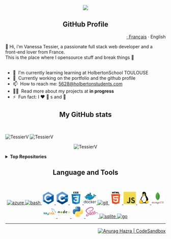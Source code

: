 
<p align="center">
    <picture>
        <source srcset="https://user-images.githubusercontent.com/113889290/210458550-43afbd29-22c1-4139-85b2-262a669273f9.png" width=60%  media="(prefers-color-scheme: dark)">
        <img src="https://user-images.githubusercontent.com/113889290/210438807-e1ce49f2-87a7-4b98-9cbd-2a9ebe35750d.png" width="60%">
    </picture>
</p>

<h2 align="center">GitHub Profile </h2>          
<p align="right">
    <a href="/README_fr.md">· Français</a> 
    · English
</p>
 
🔲 Hi, i'm Vanessa Tessier, a passionate full stack web developer and a front-end lover from France.<br>
 This is the place where I opensource stuff and break things 🤣  
   <br/>

- 🌱 &nbsp;I’m currently learning learning at HolbertonSchool TOULOUSE
- 💬 &nbsp;Currently working on the portfolio and the github profile
- 📫 &nbsp;How to reach me: 5628@holbertonstudents.com
- 👨‍💻 &nbsp;Read more about my projects at __in progress__ 
- ⚡ &nbsp;Fun fact: I ❤️ :otter: s and 🍩

<h2 align="center"> My GitHub stats </h2>
 <br>
<p align="left">
    <picture width="50%">
        <source srcset="https://github-readme-stats.vercel.app/api?username=TessierV&show_icons=true&count_private=true&theme=material-palenight&hide_title=true&hide_border=true&hide=issues&bg_color=00000000&ring_color=AAEEA1&text_color=E9EFEB&icon_color=CAA4FF&text_bold=false" media="(prefers-color-scheme: dark)">
        <img src="https://github-readme-stats.vercel.app/api?username=TessierV&show_icons=true&count_private=true&theme=material-palenight&hide_title=true&hide_border=true&hide=issues&bg_color=00000000&ring_color=B586F8&text_color=4A6553&icon_color=714B83&text_bold=false"  alt="TessierV" />
    </picture>  
    <picture width="50%">
        <img src="https://github-readme-stats.vercel.app/api/top-langs/?username=TessierV&layout=compact&hide_border=true&theme=darcula&hide_title=true&bg_color=00000000&langs_count=6&ring_color=94FF94" alt="TessierV" />
    </picture> 
</p>

<p align="center">
    <picture>
        <source srcset="https://github-readme-streak-stats.herokuapp.com?user=TessierV&theme=material-palenight&hide_border=true&date_format=M%20j%5B%2C%20Y%5D&ring=AAEEA1&stroke=E9EFEB&background=00000000&fire=AAEEA1&sideNums=CAA4FF&currStreakLabel=E9EFEB&dates=A8C4B1&sideLabels=E9EFEB&currStreakNum=8160B1" media="(prefers-color-scheme: dark)">
        <img src="https://github-readme-streak-stats.herokuapp.com?user=TessierV&theme=material-palenight&hide_border=true&date_format=M%20j%5B%2C%20Y%5D&ring=B586F8&stroke=A8C4B1&background=00000000&fire=CAA4FF&currStreakNum=50355D&sideNums=50355D&currStreakLabel=A7C4B0&dates=4A6553"  alt="TessierV" /> 
    </picture>
</p>

<details>
    <summary>
        <b>Top Repositories</b>
    </summary>
    <br/>
    <img width="15%" align="right" alt="Github" src="https://user-images.githubusercontent.com/113889290/210554179-2f5c8527-1652-4b6e-9c79-7bb03fd4137d.png" />
    <p align="center">
        <a href="https://github.com/TessierV/holbertonschool-sorting_algorithms">
            <picture>
                <source srcset="https://github-readme-stats.vercel.app/api/pin/?username=TessierV&repo=holbertonschool-sorting_algorithms&theme=dark&border_color=50365D&title_color=E9EFEB&text_color=E9EFEB&bg_color=8160B1&ring_color=94FF94&hide=issues&custom_title=TessierV&icon_color=AAEEA1&text_bold=false"  media="(prefers-color-scheme: dark)">
                <img src="https://github-readme-stats.vercel.app/api/pin/?username=TessierV&repo=holbertonschool-sorting_algorithms&theme=default&bg_color=30,FFF,E9EFEB&border_color=A8C4B1&title_color=2B2B2B&text_color=2B2B2B&ring_color=8B3DA9&hide=issues&custom_title=TessierV&icon_color=714B83&text_bold=false" />
            </picture>
        </a>
        <a href="https://github.com/TessierV/holbertonschool-sorting_algorithms">
            <picture>
                <source srcset="https://github-readme-stats.vercel.app/api/pin/?username=TessierV&repo=holbertonschool-sorting_algorithms&theme=dark&border_color=50365D&title_color=E9EFEB&text_color=E9EFEB&bg_color=8160B1&ring_color=94FF94&hide=issues&custom_title=TessierV&icon_color=AAEEA1&text_bold=false"  media="(prefers-color-scheme: dark)">
                <img src="https://github-readme-stats.vercel.app/api/pin/?username=TessierV&repo=holbertonschool-sorting_algorithms&theme=default&bg_color=30,FFF,E9EFEB&border_color=A8C4B1&title_color=2B2B2B&text_color=2B2B2B&ring_color=8B3DA9&hide=issues&custom_title=TessierV&icon_color=714B83&text_bold=false" />
            </picture>
        </a>
    </p>
</details>  

<h2></h2>
<h2 align="center">
    <b>Language and Tools</b>
</h2>
<br/>
<p align="center"> <a href="https://azure.microsoft.com/en-in/" target="_blank"> <img src="https://www.vectorlogo.zone/logos/microsoft_azure/microsoft_azure-icon.svg" alt="azure" width="40" height="40"/> </a> <a href="https://www.gnu.org/software/bash/" target="_blank"> <img src="https://www.vectorlogo.zone/logos/gnu_bash/gnu_bash-icon.svg" alt="bash" width="40" height="40"/> </a> <a href="https://www.cprogramming.com/" target="_blank"> <img src="https://raw.githubusercontent.com/devicons/devicon/master/icons/c/c-original.svg" alt="c" width="40" height="40"/> </a> <a href="https://www.w3schools.com/cpp/" target="_blank"> <img src="https://raw.githubusercontent.com/devicons/devicon/master/icons/cplusplus/cplusplus-original.svg" alt="cplusplus" width="40" height="40"/> </a> <a href="https://www.w3schools.com/css/" target="_blank"> <img src="https://raw.githubusercontent.com/devicons/devicon/master/icons/css3/css3-original-wordmark.svg" alt="css3" width="40" height="40"/> </a> <a href="https://www.docker.com/" target="_blank"> <img src="https://raw.githubusercontent.com/devicons/devicon/master/icons/docker/docker-original-wordmark.svg" alt="docker" width="40" height="40"/> </a> <a href="https://git-scm.com/" target="_blank"> <img src="https://www.vectorlogo.zone/logos/git-scm/git-scm-icon.svg" alt="git" width="40" height="40"/> </a> <a href="https://www.w3.org/html/" target="_blank"> <img src="https://raw.githubusercontent.com/devicons/devicon/master/icons/html5/html5-original-wordmark.svg" alt="html5" width="40" height="40"/> </a> <a href="https://developer.mozilla.org/en-US/docs/Web/JavaScript" target="_blank"> <img src="https://raw.githubusercontent.com/devicons/devicon/master/icons/javascript/javascript-original.svg" alt="javascript" width="40" height="40"/> </a> <a href="https://www.linux.org/" target="_blank"> <img src="https://raw.githubusercontent.com/devicons/devicon/master/icons/linux/linux-original.svg" alt="linux" width="40" height="40"/> </a> <a href="https://www.mongodb.com/" target="_blank"> <img src="https://raw.githubusercontent.com/devicons/devicon/master/icons/mongodb/mongodb-original-wordmark.svg" alt="mongodb" width="40" height="40"/> </a> <a href="https://www.mysql.com/" target="_blank"> <img src="https://raw.githubusercontent.com/devicons/devicon/master/icons/mysql/mysql-original-wordmark.svg" alt="mysql" width="40" height="40"/> </a>  <a href="https://nodejs.org" target="_blank"> <img src="https://raw.githubusercontent.com/devicons/devicon/master/icons/nodejs/nodejs-original-wordmark.svg" alt="nodejs" width="40" height="40"/> </a> <a href="https://www.python.org" target="_blank"> <img src="https://raw.githubusercontent.com/devicons/devicon/master/icons/python/python-original.svg" alt="python" width="40" height="40"/> </a> <a href="https://sass-lang.com" target="_blank"> <img src="https://raw.githubusercontent.com/devicons/devicon/master/icons/sass/sass-original.svg" alt="sass" width="40" height="40"/> </a> <a href="https://www.sqlite.org/" target="_blank"> <img src="https://www.vectorlogo.zone/logos/sqlite/sqlite-icon.svg" alt="sqlite" width="40" height="40"/> </a> <a href="https://go.dev/" target="_blank"> <img src="https://user-images.githubusercontent.com/113889290/210449729-ab86dd2e-5b2b-4f08-8490-c3f5d6b294b3.png" alt="go" width="40"/> </a> 
</p>
<hr>
<p align="right">
    <a href="https://www.linkedin.com/in/vanessa-tessier-601794252/">
        <img alt="Anurag Hazra | CodeSandbox" height="20px" src="https://img.shields.io/badge/LinkedIn-4A6552?style=for-the-badge&logo=linkedin&logoColor=white" />
    </a>
</p>
